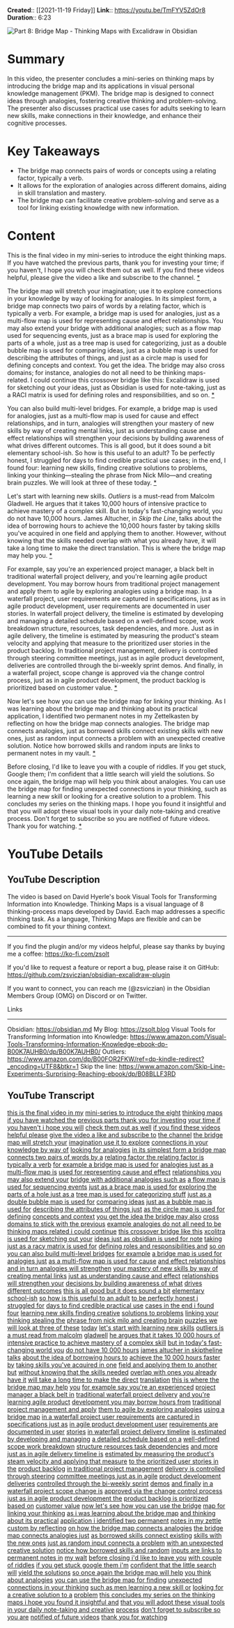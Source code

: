 **Created**:: [[2021-11-19 Friday]]
**Link**:: https://youtu.be/TmFYV5ZdOr8
**Duration**:: 6:23

![Part 8: Bridge Map - Thinking Maps with Excalidraw in Obsidian](https://youtu.be/TmFYV5ZdOr8)

# Summary
In this video, the presenter concludes a mini-series on thinking maps by introducing the bridge map and its applications in visual personal knowledge management (PKM). The bridge map is designed to connect ideas through analogies, fostering creative thinking and problem-solving. The presenter also discusses practical use cases for adults seeking to learn new skills, make connections in their knowledge, and enhance their cognitive processes.

# Key Takeaways
- The bridge map connects pairs of words or concepts using a relating factor, typically a verb.
- It allows for the exploration of analogies across different domains, aiding in skill translation and mastery.
- The bridge map can facilitate creative problem-solving and serve as a tool for linking existing knowledge with new information.

# Content
This is the final video in my mini-series to introduce the eight thinking maps. If you have watched the previous parts, thank you for investing your time; if you haven't, I hope you will check them out as well. If you find these videos helpful, please give the video a like and subscribe to the channel. [* ](https://youtu.be/TmFYV5ZdOr8?t=0)

The bridge map will stretch your imagination; use it to explore connections in your knowledge by way of looking for analogies. In its simplest form, a bridge map connects two pairs of words by a relating factor, which is typically a verb. For example, a bridge map is used for analogies, just as a multi-flow map is used for representing cause and effect relationships. You may also extend your bridge with additional analogies; such as a flow map used for sequencing events, just as a brace map is used for exploring the parts of a whole, just as a tree map is used for categorizing, just as a double bubble map is used for comparing ideas, just as a bubble map is used for describing the attributes of things, and just as a circle map is used for defining concepts and context. You get the idea. The bridge may also cross domains; for instance, analogies do not all need to be thinking maps-related. I could continue this crossover bridge like this: Excalidraw is used for sketching out your ideas, just as Obsidian is used for note-taking, just as a RACI matrix is used for defining roles and responsibilities, and so on. [* ](https://youtu.be/TmFYV5ZdOr8?t=20)

You can also build multi-level bridges. For example, a bridge map is used for analogies, just as a multi-flow map is used for cause and effect relationships, and in turn, analogies will strengthen your mastery of new skills by way of creating mental links, just as understanding cause and effect relationships will strengthen your decisions by building awareness of what drives different outcomes. This is all good, but it does sound a bit elementary school-ish. So how is this useful to an adult? To be perfectly honest, I struggled for days to find credible practical use cases; in the end, I found four: learning new skills, finding creative solutions to problems, linking your thinking—stealing the phrase from Nick Milo—and creating brain puzzles. We will look at three of these today. [* ](https://youtu.be/TmFYV5ZdOr8?t=70)

Let's start with learning new skills. *Outliers* is a must-read from Malcolm Gladwell. He argues that it takes 10,000 hours of intensive practice to achieve mastery of a complex skill. But in today's fast-changing world, you do not have 10,000 hours. James Altucher, in *Skip the Line*, talks about the idea of borrowing hours to achieve the 10,000 hours faster by taking skills you've acquired in one field and applying them to another. However, without knowing that the skills needed overlap with what you already have, it will take a long time to make the direct translation. This is where the bridge map may help you. [* ](https://youtu.be/TmFYV5ZdOr8?t=140)

For example, say you're an experienced project manager, a black belt in traditional waterfall project delivery, and you're learning agile product development. You may borrow hours from traditional project management and apply them to agile by exploring analogies using a bridge map. In a waterfall project, user requirements are captured in specifications, just as in agile product development, user requirements are documented in user stories. In waterfall project delivery, the timeline is estimated by developing and managing a detailed schedule based on a well-defined scope, work breakdown structure, resources, task dependencies, and more. Just as in agile delivery, the timeline is estimated by measuring the product's steam velocity and applying that measure to the prioritized user stories in the product backlog. In traditional project management, delivery is controlled through steering committee meetings, just as in agile product development, deliveries are controlled through the bi-weekly sprint demos. And finally, in a waterfall project, scope change is approved via the change control process, just as in agile product development, the product backlog is prioritized based on customer value. [* ](https://youtu.be/TmFYV5ZdOr8?t=170)

Now let's see how you can use the bridge map for linking your thinking. As I was learning about the bridge map and thinking about its practical application, I identified two permanent notes in my Zettelkasten by reflecting on how the bridge map connects analogies. The bridge map connects analogies, just as borrowed skills connect existing skills with new ones, just as random input connects a problem with an unexpected creative solution. Notice how borrowed skills and random inputs are links to permanent notes in my vault. [* ](https://youtu.be/TmFYV5ZdOr8?t=299)

Before closing, I'd like to leave you with a couple of riddles. If you get stuck, Google them; I'm confident that a little search will yield the solutions. So once again, the bridge map will help you think about analogies. You can use the bridge map for finding unexpected connections in your thinking, such as learning a new skill or looking for a creative solution to a problem. This concludes my series on the thinking maps. I hope you found it insightful and that you will adopt these visual tools in your daily note-taking and creative process. Don't forget to subscribe so you are notified of future videos. Thank you for watching. [* ](https://youtu.be/TmFYV5ZdOr8?t=366)

# YouTube Details

## YouTube Description

The video is based on David Hyerle's book Visual Tools for Transforming Information into Knowledge. Thinking Maps is a visual language of 8 thinking-process maps developed by David. Each map addresses a specific thinking task. As a language, Thinking Maps are flexible and can be combined to fit your thining context.

---

If you find the plugin and/or my videos helpful, please say thanks by buying me a coffee: https://ko-fi.com/zsolt

If you'd like to request a feature or report a bug, please raise it on GitHub: https://github.com/zsviczian/obsidian-excalidraw-plugin

If you want to connect, you can reach me (@zsviczian) in the Obsidian Members Group (OMG) on Discord or on Twitter.

Links

---------

Obsidian: https://obsidian.md
My Blog: https://zsolt.blog
Visual Tools for Transforming Information into Knowledge: https://www.amazon.com/Visual-Tools-Transforming-Information-Knowledge-ebook-dp-B00K7AUHB0/dp/B00K7AUHB0/
Outliers: https://www.amazon.com/dp/B00FOR2FKW/ref=dp-kindle-redirect?_encoding=UTF8&btkr=1
Skip the line: https://www.amazon.com/Skip-Line-Experiments-Surprising-Reaching-ebook/dp/B08BLLF3RD

## YouTube Transcript

[this is the final video in my](https://youtu.be/TmFYV5ZdOr8?t=0) [mini-series to introduce the eight](https://youtu.be/TmFYV5ZdOr8?t=1) [thinking maps if you have watched the](https://youtu.be/TmFYV5ZdOr8?t=3) [previous parts thank you for investing](https://youtu.be/TmFYV5ZdOr8?t=5) [your time if you haven't i hope you will](https://youtu.be/TmFYV5ZdOr8?t=8) [check them out as well](https://youtu.be/TmFYV5ZdOr8?t=11) [if you find these videos helpful please](https://youtu.be/TmFYV5ZdOr8?t=13) [give the video a like and subscribe to](https://youtu.be/TmFYV5ZdOr8?t=15) [the channel](https://youtu.be/TmFYV5ZdOr8?t=18) [the bridge map will stretch your](https://youtu.be/TmFYV5ZdOr8?t=20) [imagination use it to explore](https://youtu.be/TmFYV5ZdOr8?t=21) [connections in your knowledge by way of](https://youtu.be/TmFYV5ZdOr8?t=24) [looking for analogies](https://youtu.be/TmFYV5ZdOr8?t=26) [in its simplest form a bridge map](https://youtu.be/TmFYV5ZdOr8?t=29) [connects two pairs of words by a](https://youtu.be/TmFYV5ZdOr8?t=31) [relating factor the relating factor is](https://youtu.be/TmFYV5ZdOr8?t=33) [typically a verb](https://youtu.be/TmFYV5ZdOr8?t=36) [for example a bridge map is used for](https://youtu.be/TmFYV5ZdOr8?t=38) [analogies just as a multi-flow map is](https://youtu.be/TmFYV5ZdOr8?t=41) [used for representing cause and effect](https://youtu.be/TmFYV5ZdOr8?t=44) [relationships you may also extend your](https://youtu.be/TmFYV5ZdOr8?t=47) [bridge with additional analogies such as](https://youtu.be/TmFYV5ZdOr8?t=49) [a flow map is used for sequencing events](https://youtu.be/TmFYV5ZdOr8?t=52) [just as a brace map is used for](https://youtu.be/TmFYV5ZdOr8?t=56) [exploring the parts of a hole just as a](https://youtu.be/TmFYV5ZdOr8?t=58) [tree map is used for categorizing stuff](https://youtu.be/TmFYV5ZdOr8?t=61) [just as a double bubble map is used for](https://youtu.be/TmFYV5ZdOr8?t=65) [comparing ideas](https://youtu.be/TmFYV5ZdOr8?t=68) [just as a bubble map is used for](https://youtu.be/TmFYV5ZdOr8?t=70) [describing the attributes of things just](https://youtu.be/TmFYV5ZdOr8?t=73) [as the circle map is used for defining](https://youtu.be/TmFYV5ZdOr8?t=76) [concepts and context](https://youtu.be/TmFYV5ZdOr8?t=79) [you get the idea the bridge may also](https://youtu.be/TmFYV5ZdOr8?t=81) [cross domains to stick with the previous](https://youtu.be/TmFYV5ZdOr8?t=83) [example analogies do not all need to be](https://youtu.be/TmFYV5ZdOr8?t=86) [thinking maps related i could continue](https://youtu.be/TmFYV5ZdOr8?t=88) [this crossover bridge like this](https://youtu.be/TmFYV5ZdOr8?t=91) [xcolitra is used for sketching out your](https://youtu.be/TmFYV5ZdOr8?t=93) [ideas just as obsidian is used for note](https://youtu.be/TmFYV5ZdOr8?t=96) [taking just as a racy matrix is used for](https://youtu.be/TmFYV5ZdOr8?t=100) [defining roles and responsibilities and](https://youtu.be/TmFYV5ZdOr8?t=104) [so on](https://youtu.be/TmFYV5ZdOr8?t=107) [you can also build multi-level bridges](https://youtu.be/TmFYV5ZdOr8?t=109) [for example](https://youtu.be/TmFYV5ZdOr8?t=111) [a bridge map is used for analogies just](https://youtu.be/TmFYV5ZdOr8?t=113) [as a multi-flow map is used for cause](https://youtu.be/TmFYV5ZdOr8?t=115) [and effect relationships](https://youtu.be/TmFYV5ZdOr8?t=118) [and in turn analogies will strengthen](https://youtu.be/TmFYV5ZdOr8?t=120) [your mastery of new skills by way of](https://youtu.be/TmFYV5ZdOr8?t=123) [creating mental links](https://youtu.be/TmFYV5ZdOr8?t=126) [just as understanding cause and effect](https://youtu.be/TmFYV5ZdOr8?t=128) [relationships will strengthen your](https://youtu.be/TmFYV5ZdOr8?t=131) [decisions by building awareness of what](https://youtu.be/TmFYV5ZdOr8?t=133) [drives different outcomes](https://youtu.be/TmFYV5ZdOr8?t=136) [this is all good but it does sound a bit](https://youtu.be/TmFYV5ZdOr8?t=140) [elementary school-ish](https://youtu.be/TmFYV5ZdOr8?t=143) [so how is this useful to an adult](https://youtu.be/TmFYV5ZdOr8?t=146) [to be perfectly honest i struggled for](https://youtu.be/TmFYV5ZdOr8?t=149) [days to find credible practical use](https://youtu.be/TmFYV5ZdOr8?t=151) [cases in the end i found four](https://youtu.be/TmFYV5ZdOr8?t=154) [learning new skills finding creative](https://youtu.be/TmFYV5ZdOr8?t=157) [solutions to problems](https://youtu.be/TmFYV5ZdOr8?t=160) [linking your thinking stealing the](https://youtu.be/TmFYV5ZdOr8?t=162) [phrase from nick milo and creating brain](https://youtu.be/TmFYV5ZdOr8?t=164) [puzzles we will look at three of these](https://youtu.be/TmFYV5ZdOr8?t=167) [today](https://youtu.be/TmFYV5ZdOr8?t=169) [let's start with learning new skills](https://youtu.be/TmFYV5ZdOr8?t=170) [outliers is a must read from malcolm](https://youtu.be/TmFYV5ZdOr8?t=174) [gladwell](https://youtu.be/TmFYV5ZdOr8?t=176) [he argues that it takes 10 000 hours of](https://youtu.be/TmFYV5ZdOr8?t=177) [intensive practice to achieve mastery of](https://youtu.be/TmFYV5ZdOr8?t=180) [a complex skill](https://youtu.be/TmFYV5ZdOr8?t=183) [but in today's fast-changing world you](https://youtu.be/TmFYV5ZdOr8?t=185) [do not have 10 000 hours](https://youtu.be/TmFYV5ZdOr8?t=187) [james altucher in skiptheline talks](https://youtu.be/TmFYV5ZdOr8?t=190) [about the idea of borrowing hours to](https://youtu.be/TmFYV5ZdOr8?t=192) [achieve the 10 000 hours faster by](https://youtu.be/TmFYV5ZdOr8?t=194) [taking skills you've acquired in one](https://youtu.be/TmFYV5ZdOr8?t=197) [field and applying them to another but](https://youtu.be/TmFYV5ZdOr8?t=200) [without knowing that the skills needed](https://youtu.be/TmFYV5ZdOr8?t=202) [overlap with ones you already have it](https://youtu.be/TmFYV5ZdOr8?t=205) [will take a long time to make the direct](https://youtu.be/TmFYV5ZdOr8?t=207) [translation](https://youtu.be/TmFYV5ZdOr8?t=210) [this is where the bridge map may help](https://youtu.be/TmFYV5ZdOr8?t=212) [you](https://youtu.be/TmFYV5ZdOr8?t=214) [for example say you're an experienced](https://youtu.be/TmFYV5ZdOr8?t=215) [project manager a black belt in](https://youtu.be/TmFYV5ZdOr8?t=217) [traditional waterfall project delivery](https://youtu.be/TmFYV5ZdOr8?t=220) [and you're learning agile product](https://youtu.be/TmFYV5ZdOr8?t=223) [development you may borrow hours from](https://youtu.be/TmFYV5ZdOr8?t=224) [traditional project management and apply](https://youtu.be/TmFYV5ZdOr8?t=227) [them to agile by exploring analogies](https://youtu.be/TmFYV5ZdOr8?t=229) [using a bridge map](https://youtu.be/TmFYV5ZdOr8?t=233) [in a waterfall project user requirements](https://youtu.be/TmFYV5ZdOr8?t=235) [are captured in specifications just as](https://youtu.be/TmFYV5ZdOr8?t=237) [in agile product development user](https://youtu.be/TmFYV5ZdOr8?t=240) [requirements are documented in user](https://youtu.be/TmFYV5ZdOr8?t=243) [stories](https://youtu.be/TmFYV5ZdOr8?t=245) [in waterfall project delivery timeline](https://youtu.be/TmFYV5ZdOr8?t=246) [is estimated by developing and managing](https://youtu.be/TmFYV5ZdOr8?t=249) [a detailed schedule based on a](https://youtu.be/TmFYV5ZdOr8?t=251) [well-defined scope work breakdown](https://youtu.be/TmFYV5ZdOr8?t=253) [structure resources task dependencies](https://youtu.be/TmFYV5ZdOr8?t=255) [and more](https://youtu.be/TmFYV5ZdOr8?t=258) [just as in agile delivery timeline is](https://youtu.be/TmFYV5ZdOr8?t=259) [estimated by measuring the product's](https://youtu.be/TmFYV5ZdOr8?t=262) [steam velocity and applying that measure](https://youtu.be/TmFYV5ZdOr8?t=263) [to the prioritized user stories in the](https://youtu.be/TmFYV5ZdOr8?t=267) [product backlog](https://youtu.be/TmFYV5ZdOr8?t=269) [in traditional project management](https://youtu.be/TmFYV5ZdOr8?t=272) [delivery is controlled through steering](https://youtu.be/TmFYV5ZdOr8?t=274) [committee meetings just as in agile](https://youtu.be/TmFYV5ZdOr8?t=276) [product development deliveries](https://youtu.be/TmFYV5ZdOr8?t=279) [controlled through the bi-weekly sprint](https://youtu.be/TmFYV5ZdOr8?t=281) [demos](https://youtu.be/TmFYV5ZdOr8?t=283) [and finally](https://youtu.be/TmFYV5ZdOr8?t=284) [in a waterfall project scope change is](https://youtu.be/TmFYV5ZdOr8?t=285) [approved via the change control process](https://youtu.be/TmFYV5ZdOr8?t=288) [just as in agile product development the](https://youtu.be/TmFYV5ZdOr8?t=291) [product backlog is prioritized based on](https://youtu.be/TmFYV5ZdOr8?t=293) [customer value](https://youtu.be/TmFYV5ZdOr8?t=296) [now let's see how you can use the bridge](https://youtu.be/TmFYV5ZdOr8?t=299) [map for linking your thinking](https://youtu.be/TmFYV5ZdOr8?t=301) [as i was learning about the bridge map](https://youtu.be/TmFYV5ZdOr8?t=303) [and thinking about its practical](https://youtu.be/TmFYV5ZdOr8?t=306) [application i identified two permanent](https://youtu.be/TmFYV5ZdOr8?t=307) [notes in my zettle custom by reflecting](https://youtu.be/TmFYV5ZdOr8?t=310) [on how the bridge map connects analogies](https://youtu.be/TmFYV5ZdOr8?t=313) [the bridge map connects analogies just](https://youtu.be/TmFYV5ZdOr8?t=316) [as borrowed skills connect existing](https://youtu.be/TmFYV5ZdOr8?t=319) [skills with the new ones](https://youtu.be/TmFYV5ZdOr8?t=322) [just as random input connects a problem](https://youtu.be/TmFYV5ZdOr8?t=324) [with an unexpected creative solution](https://youtu.be/TmFYV5ZdOr8?t=327) [notice how borrowed skills and random](https://youtu.be/TmFYV5ZdOr8?t=330) [inputs are links to permanent notes in](https://youtu.be/TmFYV5ZdOr8?t=333) [my walt](https://youtu.be/TmFYV5ZdOr8?t=336) [before closing i'd like to leave you](https://youtu.be/TmFYV5ZdOr8?t=338) [with couple of riddles](https://youtu.be/TmFYV5ZdOr8?t=340) [if you get stuck google them i'm](https://youtu.be/TmFYV5ZdOr8?t=342) [confident that the little search will](https://youtu.be/TmFYV5ZdOr8?t=345) [yield the solutions](https://youtu.be/TmFYV5ZdOr8?t=346) [so once again the bridge map will help](https://youtu.be/TmFYV5ZdOr8?t=349) [you think about analogies](https://youtu.be/TmFYV5ZdOr8?t=351) [you can use the bridge map for finding](https://youtu.be/TmFYV5ZdOr8?t=354) [unexpected connections in your thinking](https://youtu.be/TmFYV5ZdOr8?t=355) [such as men learning a new skill or](https://youtu.be/TmFYV5ZdOr8?t=358) [looking for a creative solution to a](https://youtu.be/TmFYV5ZdOr8?t=361) [problem](https://youtu.be/TmFYV5ZdOr8?t=363) [this concludes my series on the thinking](https://youtu.be/TmFYV5ZdOr8?t=364) [maps i hope you found it insightful and](https://youtu.be/TmFYV5ZdOr8?t=366) [that you will adopt these visual tools](https://youtu.be/TmFYV5ZdOr8?t=370) [in your daily note-taking and creative](https://youtu.be/TmFYV5ZdOr8?t=372) [process](https://youtu.be/TmFYV5ZdOr8?t=374) [don't forget to subscribe so you are](https://youtu.be/TmFYV5ZdOr8?t=376) [notified of future videos](https://youtu.be/TmFYV5ZdOr8?t=378) [thank you for watching](https://youtu.be/TmFYV5ZdOr8?t=380) 

